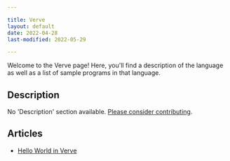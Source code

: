```yaml
---

title: Verve
layout: default
date: 2022-04-28
last-modified: 2022-05-29

---
```


Welcome to the Verve page! Here, you'll find a description of the language as well as a list of sample programs in that language.

## Description

No 'Description' section available. [Please consider contributing](https://github.com/TheRenegadeCoder/sample-programs-website).

## Articles

- [Hello World in Verve](https://sampleprograms.io/projects/hello-world/verve)